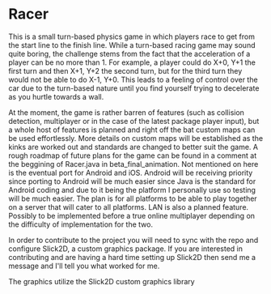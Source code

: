 # Racer
This is a small turn-based physics game in which players race to get from the start line to the finish line.
While a turn-based racing game may sound quite boring, the challenge stems from the fact that the acceleration
of a player can be no more than 1. For example, a player could do X+0, Y+1 the first turn and then X+1, Y+2 the second turn,
but for the third turn they would not be able to do X-1, Y+0. This leads to a feeling of control over the car due to the
turn-based nature until you find yourself trying to decelerate as you hurtle towards a wall.

At the moment, the game is rather barren of features (such as collision detection, multiplayer or in the case of the latest package
player input), but a whole host of features is planned and right off the bat custom maps can be used effortlessly.
More details on custom maps will be established as the kinks are worked out and standards are changed to better suit the game.
A rough roadmap of future plans for the game can be found in a comment at the beggining of Racer.java in beta_final_animation.
Not mentioned on here is the eventual port for Android and iOS. Android will be receiving priority since porting to Android will
be much easier since Java is the standard for Android coding and due to it being the platform I personally use so testing will
be much easier. The plan is for all platforms to be able to play together on a server that will cater to all platforms.
LAN is also a planned feature. Possibly to be implemented before a true online multiplayer depending on the difficulty of implementation
for the two.

In order to contribute to the project you will need to sync with the repo and configure Slick2D, a custom graphics package.
If you are interested in contributing and are having a hard time setting up Slick2D then send me a message
and I'll tell you what worked for me.

The graphics utilize the Slick2D custom graphics library
